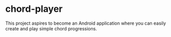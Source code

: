 # chord-player

This project aspires to become an Android application where you can easily create and play simple chord progressions.